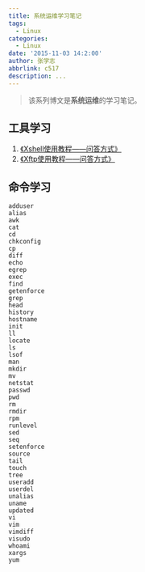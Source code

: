 ```yaml
---
title: 系统运维学习笔记
tags:
  - Linux
categories:
  - Linux
date: '2015-11-03 14:2:00'
author: 张学志
abbrlink: c517
description: ...
---
```





> 该系列博文是**系统运维**的学习笔记。

## 工具学习
1. [《Xshell使用教程——问答方式》](http://blog.csdn.net/xuezhisdc/article/details/49621311)
2. [《Xftp使用教程——问答方式》](http://blog.csdn.net/xuezhisdc/article/details/49621231)

<!-- more -->

## 命令学习
```
adduser 
alias 
awk
cat
cd 
chkconfig 
cp 
diff 
echo 
egrep 
exec 
find 
getenforce
grep 
head
history 
hostname 
init
ll
locate 
ls 
lsof 
man
mkdir 
mv 
netstat 
passwd 
pwd 
rm 
rmdir 
rpm 
runlevel
sed 
seq
setenforce 
source 
tail 
touch  
tree
useradd 
userdel 
unalias 
uname 
updated 
vi 
vim 
vimdiff 
visudo 
whoami
xargs 
yum 
```